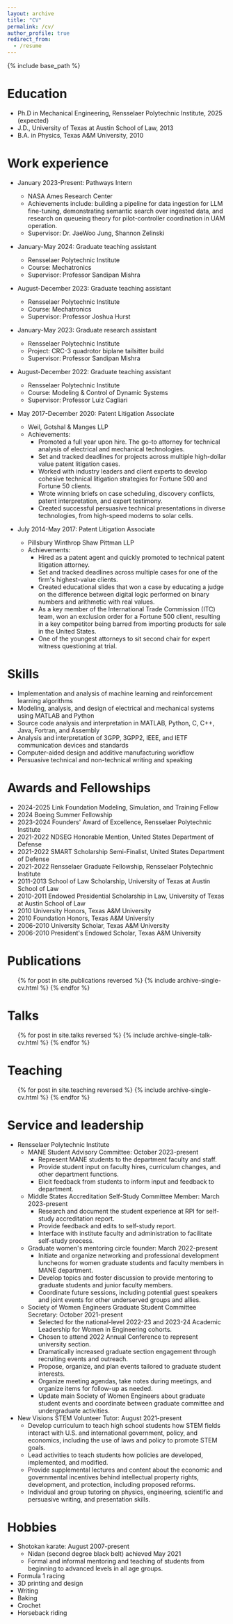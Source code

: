 ```yaml
---
layout: archive
title: "CV"
permalink: /cv/
author_profile: true
redirect_from:
  - /resume
---
```


{% include base_path %}

Education
======
* Ph.D in Mechanical Engineering, Rensselaer Polytechnic Institute, 2025 (expected)
* J.D., University of Texas at Austin School of Law, 2013
* B.A. in Physics, Texas A&M University, 2010

Work experience
======
* January 2023-Present: Pathways Intern
  * NASA Ames Research Center
  * Achievements include: building a pipeline for data ingestion for LLM fine-tuning, demonstrating semantic search over ingested data, and research on queueing theory for pilot-controller coordination in UAM operation.
  * Supervisor: Dr. JaeWoo Jung, Shannon Zelinski
    
* January-May 2024: Graduate teaching assistant
  * Rensselaer Polytechnic Institute
  * Course: Mechatronics
  * Supervisor: Professor Sandipan Mishra
    
* August-December 2023: Graduate teaching assistant
  * Rensselaer Polytechnic Institute
  * Course: Mechatronics
  * Supervisor: Professor Joshua Hurst
    
* January-May 2023: Graduate research assistant
  * Rensselaer Polytechnic Institute
  * Project: CRC-3 quadrotor biplane tailsitter build
  * Supervisor: Professor Sandipan Mishra
    
* August-December 2022: Graduate teaching assistant
  * Rensselaer Polytechnic Institute
  * Course: Modeling & Control of Dynamic Systems
  * Supervisor: Professor Luiz Cagliari

* May 2017-December 2020: Patent Litigation Associate
  * Weil, Gotshal & Manges LLP
  * Achievements:
    * Promoted a full year upon hire. The go-to attorney for technical analysis of electrical and mechanical technologies.
    * Set and tracked deadlines for projects across multiple high-dollar value patent litigation cases.
    * Worked with industry leaders and client experts to develop cohesive technical litigation strategies for Fortune 500 and Fortune 50 clients.
    * Wrote winning briefs on case scheduling, discovery conflicts, patent interpretation, and expert testimony.
    * Created successful persuasive technical presentations in diverse technologies, from high-speed modems to solar cells.

* July 2014-May 2017: Patent Litigation Associate
  * Pillsbury Winthrop Shaw Pittman LLP
  * Achievements:
    * Hired as a patent agent and quickly promoted to technical patent litigation attorney.
    * Set and tracked deadlines across multiple cases for one of the firm's highest-value clients.
    * Created educational slides that won a case by educating a judge on the difference between digital logic performed on binary numbers and arithmetic with real values.
    * As a key member of the International Trade Commission (ITC) team, won an exclusion order for a Fortune 500 client, resulting in a key competitor being barred from importing products for sale in the United States.
    * One of the youngest attorneys to sit second chair for expert witness questioning at trial.
  
Skills
======
* Implementation and analysis of machine learning and reinforcement learning algorithms
* Modeling, analysis, and design of electrical and mechanical systems using MATLAB and Python
* Source code analysis and interpretation in MATLAB, Python, C, C++, Java, Fortran, and Assembly
* Analysis and interpretation of 3GPP, 3GPP2, IEEE, and IETF communication devices and standards
* Computer-aided design and additive manufacturing workflow
* Persuasive technical and non-technical writing and speaking

Awards and Fellowships
======
* 2024-2025 Link Foundation Modeling, Simulation, and Training Fellow
* 2024 Boeing Summer Fellowship
* 2023-2024 Founders' Award of Excellence, Rensselaer Polytechnic Institute
* 2021-2022 NDSEG Honorable Mention, United States Department of Defense
* 2021-2022 SMART Scholarship Semi-Finalist, United States Department of Defense
* 2021-2022 Rensselaer Graduate Fellowship, Rensselaer Polytechnic Institute
* 2011-2013 School of Law Scholarship, University of Texas at Austin School of Law
* 2010-2011 Endowed Presidential Scholarship in Law, University of Texas at Austin School of Law
* 2010 University Honors, Texas A&M University
* 2010 Foundation Honors, Texas A&M University
* 2006-2010 University Scholar, Texas A&M University
* 2006-2010 President's Endowed Scholar, Texas A&M University

Publications
======
  <ul>{% for post in site.publications reversed %}
    {% include archive-single-cv.html %}
  {% endfor %}</ul>
  
Talks
======
  <ul>{% for post in site.talks reversed %}
    {% include archive-single-talk-cv.html  %}
  {% endfor %}</ul>
  
Teaching
======
  <ul>{% for post in site.teaching reversed %}
    {% include archive-single-cv.html %}
  {% endfor %}</ul>
  
Service and leadership
======
* Rensselaer Polytechnic Institute
  * MANE Student Advisory Committee: October 2023-present
    * Represent MANE students to the department faculty and staff.
    * Provide student input on faculty hires, curriculum changes, and other department functions.
    * Elicit feedback from students to inform input and feedback to department.
  * Middle States Accreditation Self-Study Committee Member: March 2023-present
    * Research and document the student experience at RPI for self-study accreditation report.
    * Provide feedback and edits to self-study report.
    * Interface with institute faculty and administration to facilitate self-study process.
  * Graduate women's mentoring circle founder: March 2022-present
    * Initiate and organize networking and professional development luncheons for women graduate students and faculty members in MANE department.
    * Develop topics and foster discussion to provide mentoring to graduate students and junior faculty members.
    * Coordinate future sessions, including potential guest speakers and joint events for other underserved groups and allies.
  * Society of Women Engineers Graduate Student Committee Secretary: October 2021-present
    * Selected for the national-level 2022-23 and 2023-24 Academic Leadership for Women in Engineering cohorts.
    * Chosen to attend 2022 Annual Conference to represent university section.
    * Dramatically increased graduate section engagement through recruiting events and outreach.
    * Propose, organize, and plan events tailored to graduate student interests.
    * Organize meeting agendas, take notes during meetings, and organize items for follow-up as needed.
    * Update main Society of Women Engineers about graduate student events and coordinate between graduate committee and undergraduate activities.
* New Visions STEM Volunteer Tutor: August 2021-present
  * Develop curriculum to teach high school students how STEM fields interact with U.S. and international government, policy, and economics, including the use of laws and policy to promote STEM goals.
  * Lead activities to teach students how policies are developed, implemented, and modified.
  * Provide supplemental lectures and content about the economic and governmental incentives behind intellectual property rights, development, and protection, including proposed reforms.
  * Individual and group tutoring on physics, engineering, scientific and persuasive writing, and presentation skills.
 
Hobbies
=======
* Shotokan karate: August 2007-present
  * Nidan (second degree black belt) achieved May 2021
  * Formal and informal mentoring and teaching of students from beginning to advanced levels in all age groups.
* Formula 1 racing
* 3D printing and design
* Writing
* Baking
* Crochet
* Horseback riding
